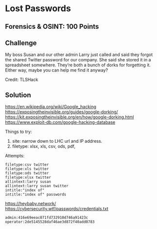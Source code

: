 # Lost Passwords

## Forensics & OSINT: 100 Points

## Challenge
My boss Susan and our other admin Larry just called and said they forgot the shared Twitter password for our company. She said she stored it in a spreadsheet somewhere. They’re both a bunch of dorks for forgetting it. Either way, maybe you can help me find it anyway?

Credit: TLSHack

## Solution

https://en.wikipedia.org/wiki/Google_hacking
https://exposingtheinvisible.org/guides/google-dorking/
https://kit.exposingtheinvisible.org/en/how/google-dorking.html
https://www.exploit-db.com/google-hacking-database

Things to try:
1. site: narrow down to LHC url and IP address. 
2. filetype: xlsx, xls, csv, ods, pdf, 

Attempts:
```
filetype:csv twitter
filetype:xls twitter
filetype:ods twitter
filetype:xlsx twitter
allintext:larry susan
allintext:larry susan twitter
intitle:"index of"
intitle:"index of" passwords
```

https://heybaby.network/
https://cybersecurity.wtf/passwords/credentials.txt

```
admin:416e69eeac071fd732910d746a91423c
operator:2de5145528daf46ae3d872f40add0783
```